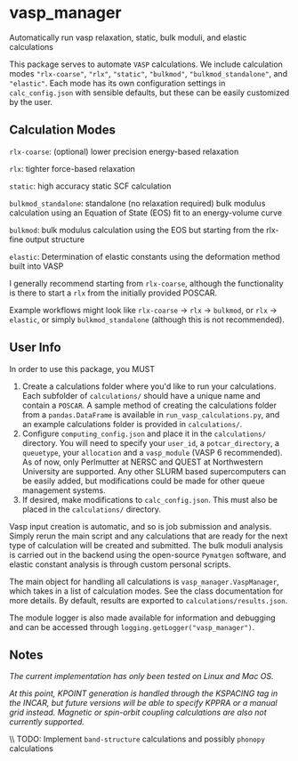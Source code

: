 # vasp_manager

Automatically run vasp relaxation, static, bulk moduli, and elastic calculations

This package serves to automate `VASP` calculations. We include calculation
modes `"rlx-coarse"`, `"rlx"`, `"static"`, `"bulkmod"`,
`"bulkmod_standalone"`, and `"elastic"`.  Each mode has its own configuration
settings in `calc_config.json` with sensible defaults, but
these can be easily customized by the user.

## Calculation Modes

`rlx-coarse`: (optional) lower precision energy-based relaxation

`rlx`: tighter force-based relaxation

`static`: high accuracy static SCF calculation

`bulkmod_standalone`: standalone (no relaxation required) bulk modulus
calculation using an Equation of State (EOS) fit to an energy-volume curve

`bulkmod`: bulk modulus calculation using the EOS but starting from the
rlx-fine output structure

`elastic`: Determination of elastic constants using the deformation method
built into VASP

I generally recommend starting from `rlx-coarse`, although the functionality is
there to start a `rlx` from the initially provided POSCAR.

Example workflows might look like `rlx-coarse` &#8594; `rlx` &#8594; `bulkmod`, or
`rlx` &#8594; `elastic`, or simply `bulkmod_standalone` (although this is not recommended).

## User Info

In order to use this package, you MUST

1) Create a calculations folder where you'd like to run your calculations.  Each
subfolder of `calculations/` should have a unique name and contain a `POSCAR`. A
sample method of creating the calculations folder from a `pandas.DataFrame` is
available in `run_vasp_calculations.py`, and an example calculations folder is
provided in `calculations/`.
2) Configure `computing_config.json` and place it in the `calculations/`
directory.  You will need to specify your `user_id`, a `potcar_directory`, a
`queuetype`, your `allocation` and a `vasp_module` (VASP 6 recommended). As of
now, only Perlmutter at NERSC and QUEST at Northwestern University are
supported. Any other SLURM based supercomputers can be easily added, but
modifications could be made for other queue management systems.
3) If desired, make modifications to `calc_config.json`. This must also be
placed in the `calculations/` directory.

Vasp input creation is automatic, and so is job submission and analysis. Simply
rerun the main script and any calculations that are ready for the next type of
calculation will be created and submitted.  The bulk moduli analysis is carried
out in the backend using the open-source `Pymatgen` software, and elastic
constant analysis is through custom personal scripts.

The main object for handling all calculations is `vasp_manager.VaspManager`,
which takes in a list of calculation modes. See the class documentation for more
details. By default, results are exported to `calculations/results.json`.

The module logger is also made available for information and debugging and can
be accessed through `logging.getLogger("vasp_manager")`.

## Notes

*The current implementation has only been tested on Linux and Mac OS.*

*At this point, KPOINT generation is handled through the KSPACING
tag in the INCAR, but future versions will be able to specify KPPRA or a manual
grid instead. Magnetic or spin-orbit coupling calculations are also not currently
supported.*

\\\ TODO: Implement `band-structure` calculations and
possibly `phonopy` calculations
